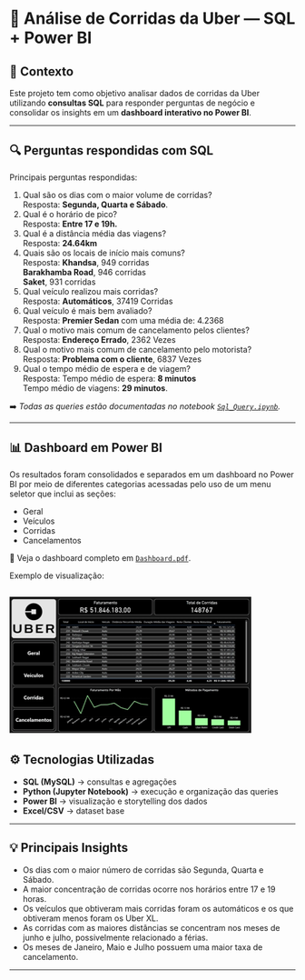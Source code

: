 # 🚖 Análise de Corridas da Uber — SQL + Power BI

## 📌 Contexto
Este projeto tem como objetivo analisar dados de corridas da Uber utilizando **consultas SQL** para responder perguntas de negócio 
e consolidar os insights em um **dashboard interativo no Power BI**.

---

## 🔍 Perguntas respondidas com SQL
Principais perguntas respondidas:

1. Qual são os dias com o maior volume de corridas?<br>
    Resposta: **Segunda, Quarta e Sábado**.
2. Qual é o horário de pico?<br>
    Resposta: **Entre 17 e 19h.**
3. Qual é a distância média das viagens?<br>
    Resposta: **24.64km**
4. Quais são os locais de início mais comuns?<br>
    Resposta: **Khandsa**, 949 corridas<br>
                **Barakhamba Road**, 946 corridas<br>
                **Saket**, 931 corridas
5. Qual veículo realizou mais corridas?<br>
   Resposta: **Automáticos**, 37419 Corridas
6. Qual veículo é mais bem avaliado?<br>
  Resposta: **Premier Sedan** com uma média de: 4.2368
7. Qual o motivo mais comum de cancelamento pelos clientes?<br>
  Resposta: **Endereço Errado**, 2362 Vezes
8. Qual o motivo mais comum de cancelamento pelo motorista?<br>
  Resposta: **Problema com o cliente**, 6837 Vezes
9. Qual o tempo médio de espera e de viagem?<br>
  Resposta: Tempo médio de espera: **8 minutos**<br>
  Tempo médio de viagens: **29 minutos**.

➡️ *Todas as queries estão documentadas no notebook [`Sql_Query.ipynb`](Sql_Query.ipynb).*

---

## 📊 Dashboard em Power BI
Os resultados foram consolidados e separados em um dashboard no Power BI por meio de diferentes categorias acessadas pelo uso de um menu seletor que inclui as seções:
- Geral
- Veículos
- Corridas
- Cancelamentos

📄 Veja o dashboard completo em [`Dashboard.pdf`](Dashboard.pdf).

Exemplo de visualização:

  ![Dashboard](Dashboard.gif)
---

## ⚙️ Tecnologias Utilizadas
- **SQL (MySQL)** → consultas e agregações  
- **Python (Jupyter Notebook)** → execução e organização das queries  
- **Power BI** → visualização e storytelling dos dados  
- **Excel/CSV** → dataset base  

---

## 💡 Principais Insights
- Os dias com o maior número de corridas são Segunda, Quarta e Sábado.
- A maior concentração de corridas ocorre nos horários entre 17 e 19 horas.  
- Os veículos que obtiveram mais corridas foram os automáticos e os que obtiveram menos foram os Uber XL.
- As corridas com as maiores distâncias se concentram nos meses de junho e julho, possivelmente relacionado a férias.
- Os meses de Janeiro, Maio e Julho possuem uma maior taxa de cancelamento.  

---
